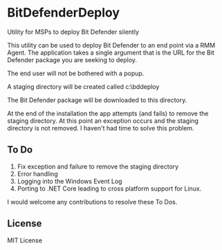 # BitDefenderDeploy
Utility for MSPs to deploy Bit Defender silently

This utility can be used to deploy Bit Defender to an end point via a RMM Agent. 
The application takes a single argument that is the URL for the Bit Defender package you are seeking to deploy. 

The end user will not be bothered with a popup. 

A staging directory will be created called 
c:\bddeploy

The Bit Defender package will be downloaded to this directory. 

At the end of the installation the app attempts (and fails) to remove the staging directory. 
At this point an exception occurs and the staging directory is not removed. I haven't had time to solve this problem. 

To Do
----
1. Fix exception and failure to remove the staging directory
2. Error handling
3. Logging into the Windows Event Log
4. Porting to .NET Core leading to cross platform support for Linux. 

I would welcome any contributions to resolve these To Dos. 

License
-------
MIT License
